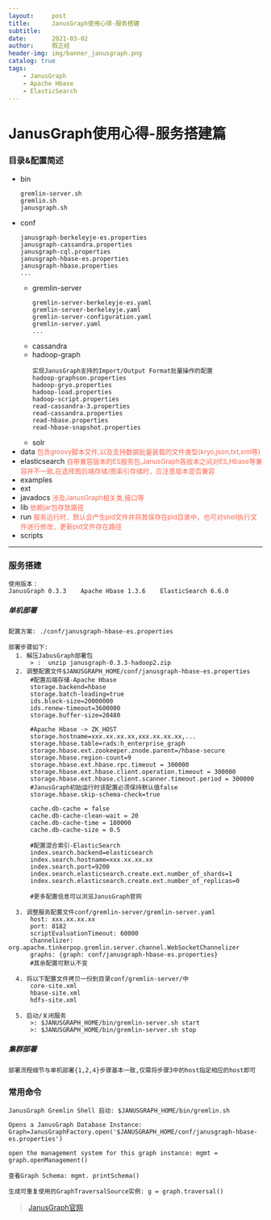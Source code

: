 ```yaml
---
layout:     post
title:      JanusGraph使用心得-服务搭建
subtitle:   
date:       2021-03-02
author:     假正经
header-img: img/banner_janusgraph.png
catalog: true
tags:
    - JanusGraph
    - Apache Hbase
    - ElasticSearch
---
```


# JanusGraph使用心得-服务搭建篇

### 目录&配置简述

- bin
  ```
  gremlin-server.sh
  gremlin.sh
  janusgraph.sh
  ```
- conf
  ```
  janusgraph-berkeleyje-es.properties   
  janusgraph-cassandra.properties   
  janusgraph-cql.properties   
  janusgraph-hbase-es.properties    
  janusgraph-hbase.properties
  ...   
  ```
  - gremlin-server    
    ```
    gremlin-server-berkeleyje-es.yaml   
    gremlin-server-berkeleyje.yaml    
    gremlin-server-configuration.yaml   
    gremlin-server.yaml   
    ...
    ```
  - cassandra
  - hadoop-graph
    ```
    实现JanusGraph支持的Import/Output Format批量操作的配置  
    hadoop-graphson.properties    
    hadoop-gryo.properties    
    hadoop-load.properties    
    hadoop-script.properties    
    read-cassandra-3.properties   
    read-cassandra.properties   
    read-hbase.properties   
    read-hbase-snapshot.properties
    ```
  - solr
- data
  <font size=2 color="#FF6651">包含groovy脚本文件,以及支持数据批量装载的文件类型(kryo,json,txt,xml等)</font>  
- elasticsearch
  <font size=2 color="#FF6651">自带兼容版本的ES服务包,JanusGraph各版本之间对ES,Hbase等兼容并不一致,在选择图后端存储/图索引存储时，应注意版本是否兼容</font>
- examples
- ext
- javadocs
  <font size=2 color="#FF6651">涉及JanusGraph相关类,接口等</font>
- lib
  <font size=2 color="#FF6651">依赖jar包存放路径</font>
- run
  <font size=2 color="#FF6651">服务运行时，默认会产生pid文件并将其保存在pid目录中，也可对shell执行文件进行修改，更新pid文件存在路径</font>
- scripts

---
### 服务搭建
```
使用版本：
JanusGraph 0.3.3    Apache Hbase 1.3.6    ElasticSearch 6.6.0
```
##### 单机部署
```
配置方案: ./conf/janusgraph-hbase-es.properties

部署步骤如下:
  1. 解压JabusGraph部署包
      > :  unzip janusgraph-0.3.3-hadoop2.zip
  2. 调整配置文件$JANUSGRAPH_HOME/conf/janusgraph-hbase-es.properties
      #配置后端存储-Apache Hbase
      storage.backend=hbase
      storage.batch-loading=true
      ids.block-size=20000000
      ids.renew-timeout=3600000
      storage.buffer-size=20480

      #Apache Hbase -> ZK_HOST
      storage.hostname=xxx.xx.xx.xx,xxx.xx.xx.xx,...
      storage.hbase.table=rads:h_enterprise_graph
      storage.hbase.ext.zookeeper.znode.parent=/hbase-secure
      storage.hbase.region-count=9
      storage.hbase.ext.hbase.rpc.timeout = 300000
      storage.hbase.ext.hbase.client.operation.timeout = 300000
      storage.hbase.ext.hbase.client.scanner.timeout.period = 300000
      #JanusGraph初始运行时该配置必须保持默认值false
      storage.hbase.skip-schema-check=true

      cache.db-cache = false
      cache.db-cache-clean-wait = 20
      cache.db-cache-time = 180000
      cache.db-cache-size = 0.5
      
      #配置混合索引-ElasticSearch
      index.search.backend=elasticsearch
      index.search.hostname=xxx.xx.xx.xx
      index.search.port=9200
      index.search.elasticsearch.create.ext.number_of_shards=1
      index.search.elasticsearch.create.ext.number_of_replicas=0
      
      #更多配置信息可以浏览JanusGraph官网
      
  3. 调整服务配置文件conf/gremlin-server/gremlin-server.yaml
      host: xxx.xx.xx.xx
      port: 8182
      scriptEvaluationTimeout: 60000
      channelizer: org.apache.tinkerpop.gremlin.server.channel.WebSocketChannelizer
      graphs: {graph: conf/janusgraph-hbase-es.properties}
      #其余配置可默认不变
  
  4. 将以下配置文件拷贝一份到目录conf/gremlin-server/中
      core-site.xml
      hbase-site.xml
      hdfs-site.xml
      
  5. 启动/关闭服务
      >: $JANUSGRAPH_HOME/bin/gremlin-server.sh start
      >: $JANUSGRAPH_HOME/bin/gremlin-server.sh stop
```

##### 集群部署
    部署流程细节与单机部署{1,2,4}步骤基本一致,仅需将步骤3中的host指定相应的host即可

### 常用命令
```
JanusGraph Gremlin Shell 启动: $JANUSGRAPH_HOME/bin/gremlin.sh

Opens a JanusGraph Database Instance: Graph=JanusGraphFactory.open('$JANUSGRAPH_HOME/conf/janusgraph-hbase-es.properties')
  
open the management system for this graph instance: mgmt = graph.openManagement()

查看Graph Schema: mgmt. printSchema()

生成可重复使用的GraphTraversalSource实例: g = graph.traversal()
```

> [JanusGraph官网](https://docs.janusgraph.org/)